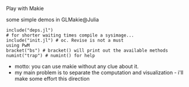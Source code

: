 Play with Makie

some simple demos in GLMakie@Julia
```
include("deps.jl")
# for shorter waiting times compile a sysimage...
include("init.jl") # oc. Revise is not a must
using PwM
bracket("bs") # bracket() will print out the available methods
numint("trap") # numint() for help
```
* motto: you can use makie without any clue about it.
* my main problem is to separate the computation and visualization - i'll make some effort this direction



